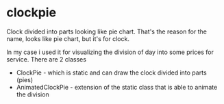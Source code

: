 # clockpie
Clock divided into parts looking like pie chart. That's the reason for the name, looks like pie chart, but it's for clock.

In my case i used it for visualizing the division of day into some prices for service. There are 2 classes
- ClockPie - which is static and can draw the clock divided into parts (pies)
- AnimatedClockPie - extension of the static class that is able to animate the division
